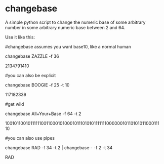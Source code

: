 # changebase

A simple python script to change the numeric base of some arbitrary number in some arbitrary numeric base between 2 and 64.



Use it like this:



#changebase assumes you want base10, like a normal human

changebase ZAZZLE -f 36

2134791410



#you can also be explicit

changebase BOOGIE -f 25 -t 10 

117182339



#get wild

changebase All+Your+Base -f 64 -t 2

100101100101111110011000101000101110101011111110000001011010101100011110



#you can also use pipes

changebase RAD -f 34 -t 2 | changebase - -f 2 -t 34

RAD

